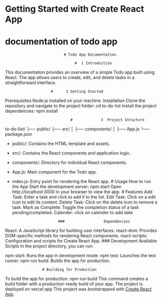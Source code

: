 # Getting Started with Create React App

# documentation of todo app


                               # Todo App Documentation
                                   
                                    #  1 Introduction
 This documentation provides an overview of a simple Todo app built using React. The app allows users to create, edit, and delete tasks in a straightforward interface.


                         #      2 Getting Started
Prerequisites
Node.js installed on your machine.
Installation
Clone the repository and navigate to the project folder: 
 cd to-do-list
Install the project dependencies:
npm install

                                  #             3  Project Structure
to-do-list/
  ├── public/
  ├── src/
  │   ├── components/
  │   ├── App.js
  └── package.json

* public/: Contains the HTML template and assets.
* src/: Contains the React components and application logic.
* components/: Directory for individual React components.
* App.js: Main component for the Todo app.
* index.js: Entry point for rendering the React app.
                        #                Usage
                          How to run the App
Start the development server:
npm start
Open http://localhost:3000 in your browser to view the app.
                         #                  Features
Add Task: Enter a task and click to add it to the list.
Edit Task: Click on a edit icon to edit its content.
Delete Task: Click on the delete icon to remove a task.
Mark as Complete: Toggle the completion status of a task pending/completed.
Calender: click on calender to add date

                           ###                  Dependencies
React: A JavaScript library for building user interfaces.
react-dom: Provides DOM-specific methods for rendering React components.
react-scripts: Configuration and scripts for Create React App.
                        ###                 Development
Available Scripts
In the project directory, you can run:

npm start: Runs the app in development mode.
npm test: Launches the test runner.
npm run build: Builds the app for production.

                     # Building for Production
To build the app for production:
npm run build
This command creates a build folder with a production-ready build of your app.
The project is deployed on vercel app
This project was bootstrapped with [Create React App](https://github.com/facebook/create-react-app).

